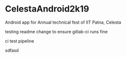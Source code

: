 # CelestaAndroid2k19
Android app for Annual technical fest of IIT Patna, Celesta

testing readme change to ensure gitlab-ci runs fine

ci test pipeline


sdfasd
